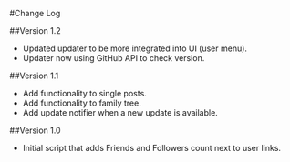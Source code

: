 #Change Log

##Version 1.2

- Updated updater to be more integrated into UI (user menu).
- Updater now using GitHub API to check version.

##Version 1.1

- Add functionality to single posts.
- Add functionality to family tree.
- Add update notifier when a new update is available.


##Version 1.0

- Initial script that adds Friends and Followers count next to user links.
